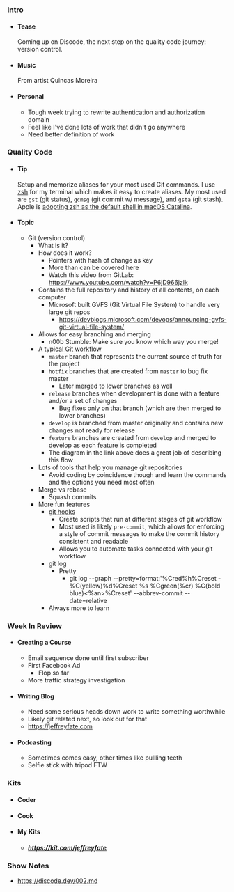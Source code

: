 ### Intro
- #### Tease
    Coming up on Discode, the next step on the quality code journey: version control.
- #### Music
    From artist Quincas Moreira
- #### Personal
    - Tough week trying to rewrite authentication and authorization domain
    - Feel like I've done lots of work that didn't go anywhere
    - Need better definition of work
### Quality Code
- #### Tip
    Setup and memorize aliases for your most used Git commands. I use [zsh](https://en.wikipedia.org/wiki/Z_shell) for my terminal which makes it easy to create aliases. My most used are `gst` (git status), `gcmsg` (git commit w/ message), and `gsta` (git stash). Apple is [adopting zsh as the default shell in macOS Catalina](https://support.apple.com/en-us/HT208050).
- #### Topic
  - Git (version control)
    - What is it?
    - How does it work?
        - Pointers with hash of change as key
        - More than can be covered here
        - Watch this video from GitLab: https://www.youtube.com/watch?v=P6jD966jzlk
    - Contains the full repository and history of all contents, on each computer
        - Microsoft built GVFS (Git Virtual File System) to handle very large git repos
            - https://devblogs.microsoft.com/devops/announcing-gvfs-git-virtual-file-system/
    - Allows for easy branching and merging
        - n00b Stumble: Make sure you know which way you merge!
    - A [typical Git workflow](https://nvie.com/posts/a-successful-git-branching-model/)
        - `master` branch that represents the current source of truth for the project
        - `hotfix` branches that are created from `master` to bug fix master
            - Later merged to lower branches as well
        - `release` branches when development is done with a feature and/or a set of changes
            - Bug fixes only on that branch (which are then merged to lower branches)
        - `develop` is branched from master originally and contains new changes not ready for release
        - `feature` branches are created from `develop` and merged to develop as each feature is completed
        - The diagram in the link above does a great job of describing this flow
    - Lots of tools that help you manage git repositories
        - Avoid coding by coincidence though and learn the commands and the options you need most often
    - Merge vs rebase
        - Squash commits
    - More fun features
        - [git hooks](https://githooks.com/)
            - Create scripts that run at different stages of git workflow
            - Most used is likely `pre-commit`, which allows for enforcing a style of commit messages to make the commit history consistent and readable
            - Allows you to automate tasks connected with your git workflow
        - git log
            - Pretty
                - git log --graph --pretty=format:'%Cred%h%Creset -%C(yellow)%d%Creset %s %Cgreen(%cr) %C(bold blue)<%an>%Creset' --abbrev-commit --date=relative
        - Always more to learn
### Week In Review
- #### Creating a Course
  - Email sequence done until first subscriber
  - First Facebook Ad
    - Flop so far
  - More traffic strategy investigation
- #### Writing Blog
  - Need some serious heads down work to write something worthwhile
  - Likely git related next, so look out for that
  - https://jeffreyfate.com
- #### Podcasting
  - Sometimes comes easy, other times like pullling teeth
  - Selfie stick with tripod FTW
### Kits
- #### Coder
- #### Cook
- #### My Kits
  - ##### https://kit.com/jeffreyfate
### Show Notes
- https://discode.dev/002.md